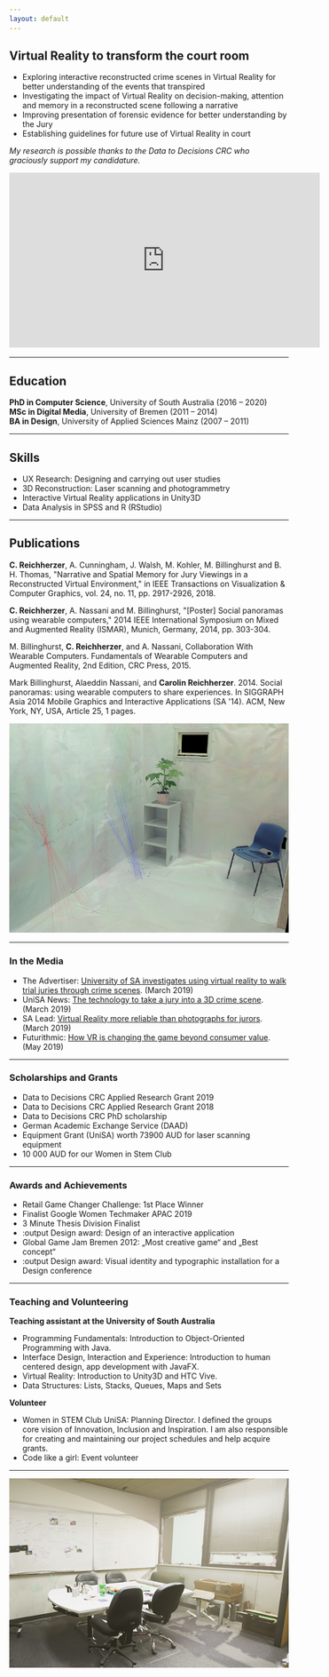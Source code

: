 ```yaml
---
layout: default
---
```


## Virtual Reality to transform the court room

* Exploring interactive reconstructed crime scenes in Virtual Reality for better understanding of the events that transpired
* Investigating the impact of Virtual Reality on decision-making, attention and memory in a reconstructed scene following a narrative 
* Improving presentation of forensic evidence for better understanding by the Jury
* Establishing guidelines for future use of Virtual Reality in court

_My research is possible thanks to the Data to Decisions CRC who graciously support my candidature._  
<iframe width="560" height="315" src="https://www.youtube.com/embed/8yMOz9hCWyY" frameborder="0" allow="accelerometer; autoplay; encrypted-media; gyroscope; picture-in-picture" allowfullscreen></iframe>

***

## Education

**PhD in Computer Science**, University of South Australia (2016 – 2020) <br>
**MSc in Digital Media**, University of Bremen (2011 – 2014) <br>
**BA in Design**, University of Applied Sciences Mainz (2007 – 2011) 

***

## Skills

* UX Research: Designing and carrying out user studies
* 3D Reconstruction: Laser scanning and photogrammetry
* Interactive Virtual Reality applications in Unity3D
* Data Analysis in SPSS and R (RStudio)

***


## Publications 

**C. Reichherzer**, A. Cunningham, J. Walsh, M. Kohler, M. Billinghurst and B. H. Thomas, "Narrative and Spatial Memory for Jury Viewings in a Reconstructed Virtual Environment," in IEEE Transactions on Visualization & Computer Graphics, vol. 24, no. 11, pp. 2917-2926, 2018. 

**C. Reichherzer**, A. Nassani and M. Billinghurst, "[Poster] Social panoramas using wearable computers," 2014 IEEE International Symposium on Mixed and Augmented Reality (ISMAR), Munich, Germany, 2014, pp. 303-304.

M. Billinghurst, **C. Reichherzer**, and A. Nassani, Collaboration With Wearable Computers. 
Fundamentals of Wearable Computers and Augmented Reality, 2nd Edition, CRC Press, 2015. 

Mark Billinghurst, Alaeddin Nassani, and **Carolin Reichherzer**. 2014. Social panoramas: using wearable computers to share experiences. In SIGGRAPH Asia 2014 Mobile Graphics and Interactive Applications (SA '14). ACM, New York, NY, USA, Article 25, 1 pages.

![Point Cloud with blood spatter pattern](/assets/img/BPA.png)

*** 

### In the Media
* The Advertiser: [University of SA investigates using virtual reality to walk trial juries through crime scenes](https://www.adelaidenow.com.au/news/law-order/university-of-sa-investigates-using-virtual-reality-to-walk-trial-juries-through-crime-scenes/news-story/ad4fb3bcca125fbf9667720e16d755ef). (March 2019)
* UniSA News: [The technology to take a jury into a 3D crime scene](https://u.unisa.edu.au/unisanews/2019/march/story2/). (March 2019)
* SA Lead: [Virtual Reality more reliable than photographs for jurors](http://theleadsouthaustralia.com.au/industries/technology/virtual-reality-more-reliable-than-photographs-for-jurors/). (March 2019)
* Futurithmic: [How VR is changing the game beyond consumer value](https://www.futurithmic.com/2019/05/21/how-vr-changing-game-beyond-consumer-value/). (May 2019)

***

### Scholarships and Grants
* Data to Decisions CRC Applied Research Grant 2019
* Data to Decisions CRC Applied Research Grant 2018
* Data to Decisions CRC PhD scholarship
* German Academic Exchange Service (DAAD) 
* Equipment Grant (UniSA) worth 73900 AUD for laser scanning equipment
* 10 000 AUD for our Women in Stem Club

***

### Awards and Achievements
* Retail Game Changer Challenge: 1st Place Winner
* Finalist Google Women Techmaker APAC 2019
* 3 Minute Thesis Division Finalist
* :output Design award: Design of an interactive application
* Global Game Jam Bremen 2012: „Most creative game“ and „Best concept“ 
* :output Design award: Visual identity and typographic installation for a Design conference

***

### Teaching and Volunteering

**Teaching assistant at the University of South Australia**
* Programming Fundamentals: Introduction to Object-Oriented Programming with Java.
* Interface Design, Interaction and Experience: Introduction to human centered design, app development with JavaFX.
* Virtual Reality: Introduction to Unity3D and HTC Vive.
* Data Structures: Lists, Stacks, Queues, Maps and Sets  

**Volunteer**
* Women in STEM Club UniSA: Planning Director. I defined the groups core vision of Innovation, Inclusion and Inspiration. I am also responsible for creating and maintaining our project schedules and help acquire grants. 
* Code like a girl: Event volunteer

***

![Reconstructed with Photogrammetry – Model in Unity3D using HDRP](/assets/img/reconstruction.png)




